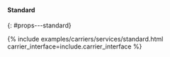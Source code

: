 #### Standard
{: #props---standard}

{% include examples/carriers/services/standard.html carrier_interface=include.carrier_interface %}
